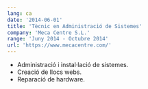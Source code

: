 ```yaml
---
lang: ca
date: '2014-06-01'
title: 'Tècnic en Administració de Sistemes'
company: 'Meca Centre S.L.'
range: 'Juny 2014 - Octubre 2014'
url: 'https://www.mecacentre.com/'
---
```


- Administració i instal·lació de sistemes.
- Creació de llocs webs.
- Reparació de hardware.